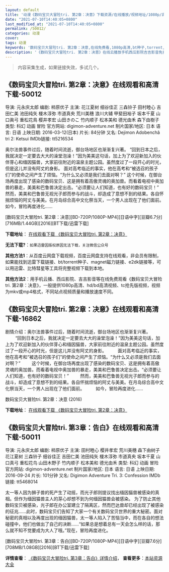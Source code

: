 ```yaml
---
layout: default
title: '动漫《数码宝贝大冒险tri. 第2章：决意》下载资源/在线播放/视频地址/1080p/高清/蓝光'
date: "2021-07-10T14:40:05+0800"
last_modified_at: "2021-07-10T14:40:05+0800"
permalink: /50012/
categories: 动漫
cover:
tags: 动漫
keywords: '数码宝贝大冒险tri. 第2章：决意,在线免费看,1080p高清,bt种子,torrent,百度云盘,magnet,磁力链,迅雷下载资源'
description: '《数码宝贝大冒险tri. 第2章：决意》在线云播放手机西瓜影院吉吉影音免费看，1080p高清bd/hd未删减完整版和tc抢先枪版，mkv/mp4格式，附带bt/torrent种子、magnet/磁力链、百度云盘、网盘资源迅雷下载链接'
---
```


>内容采集生成，如果链接失效，多试几个。


## 《数码宝贝大冒险tri. 第2章：决意》在线观看和高清下载-50012

导演: 元永庆太郎 编剧: 柿原优子 主演: 花江夏树 细谷佳正 三森铃子 田村睦心 吉田仁美 池田纯矢 榎木淳弥 市道真央 荒川美穗 浪川大辅 甲斐田裕子 坂本千夏 山口眞弓 重松花鳥 樱井孝宏 山田きのこ 竹内顺子 松本美和 德光由禾 森下由樹子 类型: 科幻 动画 冒险 官方网站: digimon-adventure.net 制片国家/地区: 日本 语言: 日语 上映日期: 2016-03-12(日本) 片长: 84分钟 又名: Dejimon Adobenchâ tri 2: Ketsui IMDb链接: tt5216534

奥尔法兽事件过后，随着时间流逝，御台场地区也渐渐复兴著。 “回到日本之后，我就决定一定要去大大的澡堂泡澡！”因为美美这句话，加上为了欢迎新加入的伙伴芽心和缅因猫兽，大家前往附近的温泉主题公园。虽然度过了一段开心的时光，但是这儿并没有阿丈的身影。 面对高考临近的事实，他在高考和“被选召的孩子们”的使命之间产生了烦恼。“为什么又必须是我们去面对啊？” 这个时候，在御台场再度出现了感染的数码宝贝、这是拥有着高傲灵魂的奥加兽。而看着电视中奥加兽的暴走，美美和巴鲁兽决定出击。“必须要让人们知道，也有好的数码宝贝！” 然而，美美和巴鲁兽无视光子郎而参与的战斗，却造成了意想不到的结果。各自怀揣烦恼的阿丈与美美。在月岛综合高中文化祭当天，一个男人出现在了他们面前。 如今，冒险再度进化……


[数码宝贝大冒险tri. 第2章：决意][BD-720P/1080P-MP4][日语中字][豆瓣6.7分][716MB/1.44GB][2016][BT下载/迅雷下载]

**下载地址**： [在线观看下载 《数码宝贝大冒险tri. 第2章：决意》](https://www.btdx8.com/torrent/dejimon_adobencha_tri_2_ketsui_2016.html) 


**无法下载?**：`如果迅雷因版权原因无法下载，关注微信公众号 `

**其他方法1**：从百度云网盘下载视频，百度云网盘支持在线观看，非会员有限制，如果能找到迅雷下载链接、bt/torrent种子、magnet磁力链接、e2dk链接等，可以用迅雷、比特彗星等工具将完整视频下载到本地。

**其他方法2**：用手机云播、西瓜影院、吉吉影音等在线免费观看《数码宝贝大冒险tri. 第2章：决意》，一般提供1080p高清、hd/bd高清视频、tc抢先版视频，视频为mkv或mp4格式，不同站点视频质量和播放速度不同。


## 《数码宝贝大冒险tri. 第2章：决意》在线观看和高清下载-16862

剧情介绍：奥尔法兽事件过后，随着时间流逝，御台场地区也渐渐复兴著。  　　“回到日本之后，我就决定一定要去大大的澡堂泡澡！”因为美美这句话，加上为了欢迎新加入的伙伴芽心和缅因猫兽，大家前往附近的温泉主题公园。虽然度过了一段开心的时光，但是这儿并没有阿丈的身影。  　　面对高考临近的事实，他在高考和“被选召的孩子们”的使命之间产生了烦恼。“为什么又必须是我们去面对啊？”  　　这个时候，在御台场再度出现了感染的数码宝贝、这是拥有着高傲灵魂的奥加兽。而看着电视中奥加兽的暴走，美美和巴鲁兽决定出击。“必须要让人们知道，也有好的数码宝贝！”  　　然而，美美和巴鲁兽无视光子郎而参与的战斗，却造成了意想不到的结果。各自怀揣烦恼的阿丈与美美。在月岛综合高中文化祭当天，一个男人出现在了他们面前。  　　如今，冒险再度进化……


数码宝贝大冒险tri. 第2章：决意 (2016)

**下载地址**： [在线观看下载 《数码宝贝大冒险tri. 第2章：决意》](https://www.btbtdy.me/btdy/dy3856.html) 


## 《数码宝贝大冒险tri. 第3章：告白》在线观看和高清下载-50011

导演: 元永庆太郎 编剧: 柿原优子 主演: 田村睦心 樱井孝宏 荒川美穗 森下由树子 花江夏树 三森铃子 细谷佳正 吉田仁美 池田纯矢 榎木淳弥 市道真央 坂本千夏 山口真弓 重松花鸟 山田木野子 竹内顺子 松本美和 德光由禾 类型: 科幻 动画 冒险 官方网站: digimon-adventure.net 制片国家/地区: 日本 语言: 日语 上映日期: 2016-09-24 片长: 101分钟 又名: Digimon Adventure Tri. 3: Confession IMDb链接: tt5468014

太一等人因为狮子兽的死产生了动摇，而光子郎则提议找出缅因猫兽被感染的真相。但作为缅因猫兽主人的芽心却想不到为何缅因猫兽会被感染。 为了防止其他数码宝贝被感染，光子郎在办公室建立了隔离区，然而巴达兽却已经出现了被感染的征兆……此时，数码宝贝们告知了大家一个有关数码宝贝世界的重大秘密。面对秘密的真相以及再度出现的缅因猫兽，太一等人陷入了苦恼当中，而在各自的想法碰撞中，他们也做出了自己的决断……“如果总是想着总有一天会怎么样的话，那么就不知不觉要成为大人了哦。”现在，冒险再度进化。


[数码宝贝大冒险tri. 第3章：告白][BD-720P/1080P-MP4][日语中字][豆瓣7.6分][708MB/1.08GB][2016][BT下载/迅雷下载]

**详情查看**： [《数码宝贝大冒险tri. 第3章：告白》详情介绍](/movie/50011/)， **查看更多**：[本站资源大全](/movie/t/all/)

